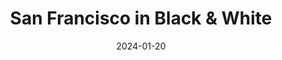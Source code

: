 ---
layout: photography
title: "San Francisco in Black & White"
description: "The city by the bay in monochrome"
date: 2024-01-20
thumbnail: "/assets/images/SF_B&W/SF_B&W_1.jpg"
images:
  - url: "/assets/images/SF_B&W/SF_B&W_1.jpg"
    caption: "Urban architecture"
    alt: "San Francisco building in black and white"
  - url: "/assets/images/SF_B&W/SF_B&W_2.jpg"
    caption: "City streets"
    alt: "Street scene in monochrome"
  - url: "/assets/images/SF_B&W/SF_B&W_3.jpg"
    caption: "Bay area views"
    alt: "San Francisco landscape"
---
